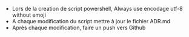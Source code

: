 - Lors de la creation de script powershell, Always use encodage utf-8 without emoji
- A chaque modification du script mettre à jour le fichier ADR.md
- Après chaque modification, faire un push vers Github
